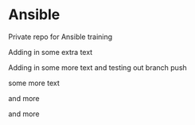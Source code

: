 # Ansible
Private repo for Ansible training

Adding in some extra text


Adding in some more text and testing out branch push


some more text


and more


and more

